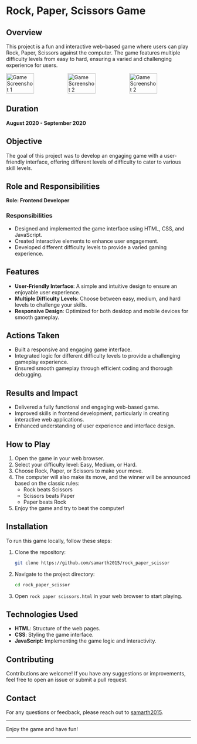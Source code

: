 # Rock, Paper, Scissors Game

## Overview
This project is a fun and interactive web-based game where users can play Rock, Paper, Scissors against the computer. The game features multiple difficulty levels from easy to hard, ensuring a varied and challenging experience for users.

<div style="display: flex; justify-content: space-between;">
  <img src="https://github.com/user-attachments/assets/2f45ddcb-7f96-4b03-9017-e1e54778fb5d" alt="Game Screenshot 1" width="45%" />
  <img src="https://github.com/user-attachments/assets/9cd31702-78cc-4ac1-9ad6-1d01ab704a38" alt="Game Screenshot 2" width="45%" />
  <img src="https://github.com/user-attachments/assets/22b6c39d-fbdd-4e0b-b14b-fd3607fbaa5d" alt="Game Screenshot 2" width="45%" />
</div>


## Duration
**August 2020 - September 2020**

## Objective
The goal of this project was to develop an engaging game with a user-friendly interface, offering different levels of difficulty to cater to various skill levels.

## Role and Responsibilities
**Role: Frontend Developer**

### Responsibilities
- Designed and implemented the game interface using HTML, CSS, and JavaScript.
- Created interactive elements to enhance user engagement.
- Developed different difficulty levels to provide a varied gaming experience.

## Features
- **User-Friendly Interface**: A simple and intuitive design to ensure an enjoyable user experience.
- **Multiple Difficulty Levels**: Choose between easy, medium, and hard levels to challenge your skills.
- **Responsive Design**: Optimized for both desktop and mobile devices for smooth gameplay.

## Actions Taken
- Built a responsive and engaging game interface.
- Integrated logic for different difficulty levels to provide a challenging gameplay experience.
- Ensured smooth gameplay through efficient coding and thorough debugging.

## Results and Impact
- Delivered a fully functional and engaging web-based game.
- Improved skills in frontend development, particularly in creating interactive web applications.
- Enhanced understanding of user experience and interface design.

## How to Play
1. Open the game in your web browser.
2. Select your difficulty level: Easy, Medium, or Hard.
3. Choose Rock, Paper, or Scissors to make your move.
4. The computer will also make its move, and the winner will be announced based on the classic rules:
   - Rock beats Scissors
   - Scissors beats Paper
   - Paper beats Rock
5. Enjoy the game and try to beat the computer!

## Installation
To run this game locally, follow these steps:
1. Clone the repository:
    ```bash
    git clone https://github.com/samarth2015/rock_paper_scissor
    ```
2. Navigate to the project directory:
    ```bash
    cd rock_paper_scissor
    ```
3. Open `rock paper scissors.html` in your web browser to start playing.

## Technologies Used
- **HTML**: Structure of the web pages.
- **CSS**: Styling the game interface.
- **JavaScript**: Implementing the game logic and interactivity.

## Contributing
Contributions are welcome! If you have any suggestions or improvements, feel free to open an issue or submit a pull request.

## Contact
For any questions or feedback, please reach out to [samarth2015](https://github.com/samarth2015).

---

Enjoy the game and have fun!

---
